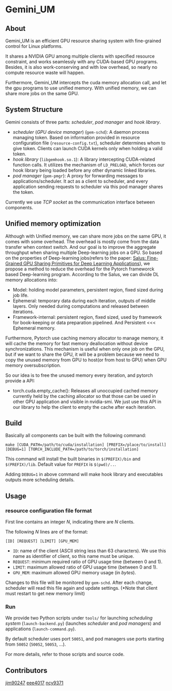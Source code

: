 # Gemini_UM

## About

Gemini_UM is an efficient GPU resource sharing system with fine-grained control for Linux platforms.

It shares a NVIDIA GPU among multiple clients with specified resource constraint, and works seamlessly with any CUDA-based GPU programs. Besides, it is also work-conserving and with low overhead, so nearly no compute resource waste will happen.

Furthermore, Gemini_UM intercepts the cuda memory allocation call, and let the gpu programs to use unified memory. With unified memory, we can share more jobs on the same GPU.

## System Structure

Gemini consists of three parts: *scheduler*, *pod manager* and *hook library*.

- *scheduler* (*GPU device manager*) (`gem-schd`): A daemon process managing token. Based on information provided in resource configuration file (`resource-config.txt`), scheduler determines whom to give token. Clients can launch CUDA kernels only when holding a valid token.
- *hook library* (`libgemhook.so.1`): A library intercepting CUDA-related function calls. It utilizes the mechanism of `LD_PRELOAD`, which forces our hook library being loaded before any other dynamic linked libraries.
- *pod manager* (`gem-pmgr`): A proxy for forwarding messages to applications/scheduler. It act as a client to scheduler, and every application sending requests to scheduler via this pod manager shares the token.

Currently we use *TCP socket* as the communication interface between components.

## Unified memory optimization
Although with Unified memory, we can share more jobs on the same GPU, it comes with some overhead. The overhead is mostly come from the data transfer when context switch. And our goal is to improve the aggregate throughput when sharing multiple Deep-learning jobs on a GPU. So based on the properties of Deep-learning jobs(refers to the paper: [Salus: Fine-Grained GPU Sharing Primitives for Deep Learning Applications](https://arxiv.org/abs/1902.04610)), we propose a method to reduce the overhead for the Pytorch frameworck based Deep-learning program. 
According to the Salus, we can divide DL memory allocations into:
* Model: holding model parameters, persistent region, fixed sized during job life.
* Ephemeral: temporary data during each iteration, outputs of middle layers. Only needed during computations and released between iterations.
* Framework-internal: persistent region, fixed sized, used by framework for book-keeping or data preparation pipelined.
And Persistent <<< Ephemeral memory. 

Furthermore, Pytorch use caching memory allocator to manage memory, it will cache the memory for fast memory deallocation without device synchronizations. This mechanism is useful when only one job on the GPU, but if we want to share the GPU, it will be a problem because we need to copy the unused memory from GPU to host(or from host to GPU) when GPU memory oversubscription.

So our idea is to free the unused memory every iteration, and pytorch provide a API:
* torch.cuda.empty_cache(): Releases all unoccupied cached memory currently held by the caching allocator so that those can be used in other GPU application and visible in nvidia-smi.
We just use this API in our library to help the client to empty the cache after each iteration. 


## Build

Basically all components can be built with the following command:

```
make [CUDA_PATH=/path/to/cuda/installation] [PREFIX=/place/to/install] [DEBUG=1] [TORCH_INCLUDE_PATH=/path/to/torch/installation]
```

This command will install the built binaries in `$(PREFIX)/bin` and `$(PREFIX)/lib`. Default value for `PREFIX` is `$(pwd)/..`.

Adding `DEBUG=1` in above command will make hook library and executables outputs more scheduling details.

## Usage

### resource configuration file format

First line contains an integer *N*, indicating there are *N* clients.

The following *N* lines are of the format:
```
[ID] [REQUEST] [LIMIT] [GPU_MEM]
```
* `ID`: name of the client (ASCII string less than 63 characters). We use this name as identifier of client, so this name must be unique.
* `REQUEST`: minimum required ratio of GPU usage time (between 0 and 1).
* `LIMIT`: maximum allowed ratio of GPU usage time (between 0 and 1).
* `GPU_MEM`: maximum allowed GPU memory usage (in *bytes*).

Changes to this file will be monitored by `gem-schd`. After each change, scheduler will read this file again and update settings. (\*Note that client must restart to get new memory limit)

### Run

We provide two Python scripts under `tools/` for launching *scheduling system* (`launch-backend.py`) (launches *scheduler* and *pod managers*) and applications (`launch-command.py`).

By default scheduler uses port `50051`, and pod managers use ports starting from `50052`  (`50052`, `50053`, ...).

For more details, refer to those scripts and source code.

## Contributors

[jim90247](https://github.com/jim90247)
[eee4017](https://github.com/eee4017)
[ncy9371](https://github.com/ncy9371)



